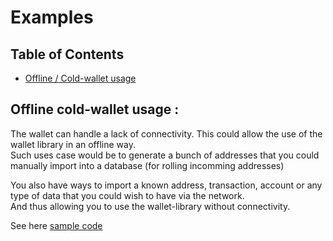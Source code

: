 # Examples

## Table of Contents

- [Offline / Cold-wallet usage](#offline-cold-wallet-usage)

## Offline cold-wallet usage : 

The wallet can handle a lack of connectivity. This could allow the use of the wallet library in an offline way.   
Such uses case would be to generate a bunch of addresses that you could manually import into a database (for rolling incomming addresses)  

You also have ways to import a known address, transaction, account or any type of data that you could wish to have via the network.  
And thus allowing you to use the wallet-library without connectivity.  

See here [sample code](/examples/offline-wallet.js) 

